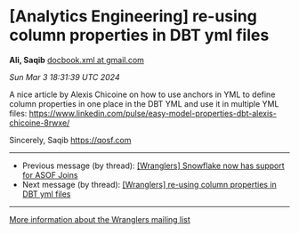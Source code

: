 


[Analytics Engineering] re-using column properties in DBT yml files
===================================================================


**Ali, Saqib**
[docbook.xml at gmail.com](mailto:wranglers%40analyticsengineering.net?Subject=Re%3A%20%5BWranglers%5D%20re-using%20column%20properties%20in%20DBT%20yml%20files&In-Reply-To=%3CCABDm0O_2OGhnJ%2BGXPSLxrEHDOPAjpbpu5DbZeYQ2JQ7L7MAN_w%40mail.gmail.com%3E "[Wranglers] re-using column properties in DBT yml files")   

*Sun Mar 3 18:31:39 UTC 2024*  

A nice article by Alexis Chicoine on how to use anchors in YML to define
column properties in one place in the DBT YML and use it in multiple YML
files:
<https://www.linkedin.com/pulse/easy-model-properties-dbt-alexis-chicoine-8rwxe/>

Sincerely,
Saqib
<https://qosf.com>
  
  




---


* Previous message (by thread): [[Wranglers] Snowflake now has support for ASOF Joins](000067.html)
* Next message (by thread): [[Wranglers] re-using column properties in DBT yml files](000002.html)




---


[More information about the Wranglers
mailing list](https://analyticsengineering.net/mailman/listinfo/wranglers)  




